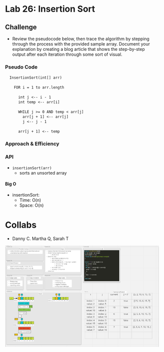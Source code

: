 # Lab 26: Insertion Sort

## Challenge

- Review the pseudocode below, then trace the algorithm by stepping through the process with the provided sample array. Document your explanation by creating a blog article that shows the step-by-step output after each iteration through some sort of visual.

### Pseudo Code

```
  InsertionSort(int[] arr)

    FOR i = 1 to arr.length

      int j <-- i - 1
      int temp <-- arr[i]

      WHILE j >= 0 AND temp < arr[j]
        arr[j + 1] <-- arr[j]
        j <-- j - 1

      arr[j + 1] <-- temp
```

### Approach & Efficiency

### API

- `insertionSort(arr)`
  - sorts an unsorted array

#### Big O

- insertionSort:
  - Time: O(n)
  - Space: O(n)

# Collabs

- Danny C. Martha Q, Sarah T

![Whiteboard](../../assets/insertionSort.PNG)
